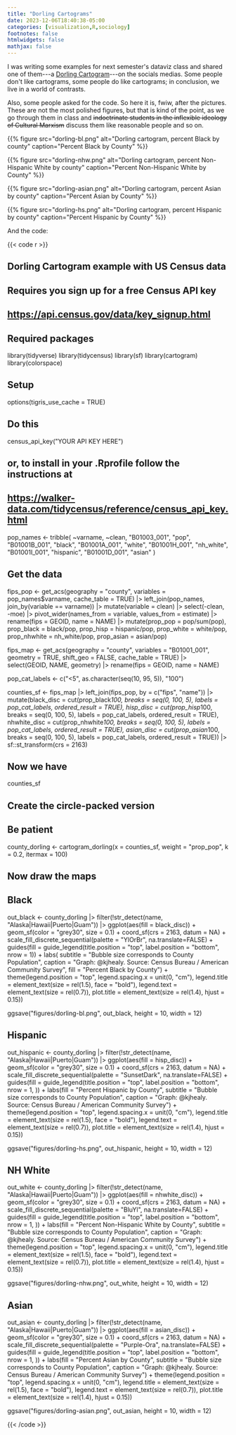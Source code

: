 ```yaml
---
title: "Dorling Cartograms"
date: 2023-12-06T18:40:38-05:00
categories: [visualization,R,sociology]
footnotes: false
htmlwidgets: false
mathjax: false
---
```


I was writing some examples for next semester's dataviz class and shared one of them---a [Dorling Cartogram](https://www.arcgis.com/home/item.html?id=b686a7679cb747e9825d1d1bb6b26046)---on the socials medias. Some people don't like cartograms, some people do like cartograms; in conclusion, we live in a world of contrasts. 

Also, some people asked for the code. So here it is, fwiw, after the pictures. These are not the most polished figures, but that is kind of the point, as we go through them in class and ~~indoctrinate students in the inflexible ideology of Cultural Marxism~~ discuss them like reasonable people and so on.

{{% figure src="dorling-bl.png" alt="Dorling cartogram, percent Black by county" caption="Percent Black by County" %}}

{{% figure src="dorling-nhw.png" alt="Dorling cartogram, percent Non-Hispanic White by county" caption="Percent Non-Hispanic White by County" %}}

{{% figure src="dorling-asian.png" alt="Dorling cartogram, percent Asian by county" caption="Percent Asian by County" %}}

{{% figure src="dorling-hs.png" alt="Dorling cartogram, percent Hispanic by county" caption="Percent Hispanic by County" %}}

And the code:

{{< code r >}}
## Dorling Cartogram example with US Census data
## Requires you sign up for a free Census API key
## https://api.census.gov/data/key_signup.html
##

## Required packages
library(tidyverse)
library(tidycensus)
library(sf)
library(cartogram)
library(colorspace)

## Setup
options(tigris_use_cache = TRUE)

## Do this
census_api_key("YOUR API KEY HERE")
## or, to install in your .Rprofile follow the instructions at
## https://walker-data.com/tidycensus/reference/census_api_key.html

pop_names <- tribble(
  ~varname, ~clean,
  "B01003_001", "pop",
  "B01001B_001", "black",
  "B01001A_001", "white",
  "B01001H_001", "nh_white",
  "B01001I_001", "hispanic",
  "B01001D_001", "asian"
)

## Get the data
fips_pop <- get_acs(geography = "county",
                    variables = pop_names$varname,
                    cache_table = TRUE) |>
  left_join(pop_names, join_by(variable == varname)) |> 
  mutate(variable = clean) |> 
  select(-clean, -moe) |>
  pivot_wider(names_from = variable, values_from = estimate) |>
  rename(fips = GEOID, name = NAME) |>
  mutate(prop_pop = pop/sum(pop),
         prop_black = black/pop,
         prop_hisp = hispanic/pop,
         prop_white = white/pop,
         prop_nhwhite = nh_white/pop,
         prop_asian = asian/pop)

fips_map <- get_acs(geography = "county",
                    variables = "B01001_001",
                    geometry = TRUE,
                    shift_geo = FALSE,
                    cache_table = TRUE) |>
  select(GEOID, NAME, geometry) |>
  rename(fips = GEOID, name = NAME)


pop_cat_labels <- c("<5", as.character(seq(10, 95, 5)), "100")

counties_sf <- fips_map |>
  left_join(fips_pop, by = c("fips", "name")) |>
  mutate(black_disc = cut(prop_black*100,
                          breaks = seq(0, 100, 5),
                          labels = pop_cat_labels,
                          ordered_result = TRUE),
         hisp_disc = cut(prop_hisp*100,
                         breaks = seq(0, 100, 5),
                         labels = pop_cat_labels,
                         ordered_result = TRUE),
         nhwhite_disc = cut(prop_nhwhite*100,
                            breaks = seq(0, 100, 5),
                            labels = pop_cat_labels,
                            ordered_result = TRUE),
         asian_disc = cut(prop_asian*100,
                          breaks = seq(0, 100, 5),
                          labels = pop_cat_labels,
                          ordered_result = TRUE)) |>
  sf::st_transform(crs = 2163)


## Now we have
counties_sf

## Create the circle-packed version
## Be patient
county_dorling <- cartogram_dorling(x = counties_sf,
                                    weight = "prop_pop",
                                    k = 0.2, itermax = 100)


## Now draw the maps

## Black
out_black <- county_dorling |>
  filter(!str_detect(name, "Alaska|Hawaii|Puerto|Guam")) |>
  ggplot(aes(fill = black_disc)) +
  geom_sf(color = "grey30", size = 0.1) +
  coord_sf(crs = 2163, datum = NA) +
  scale_fill_discrete_sequential(palette = "YlOrBr",
                                 na.translate=FALSE) +
  guides(fill = guide_legend(title.position = "top",
                             label.position = "bottom",
                             nrow = 1)) +
  labs(
    subtitle = "Bubble size corresponds to County Population",
    caption = "Graph: @kjhealy. Source: Census Bureau / American Community Survey",
    fill = "Percent Black by County") +
  theme(legend.position = "top",
        legend.spacing.x = unit(0, "cm"),
        legend.title = element_text(size = rel(1.5), face = "bold"),
        legend.text = element_text(size = rel(0.7)),
        plot.title = element_text(size = rel(1.4), hjust = 0.15))

ggsave("figures/dorling-bl.png", out_black, height = 10, width = 12)

## Hispanic
out_hispanic <- county_dorling |>
  filter(!str_detect(name, "Alaska|Hawaii|Puerto|Guam")) |>
  ggplot(aes(fill = hisp_disc)) +
  geom_sf(color = "grey30", size = 0.1) +
  coord_sf(crs = 2163, datum = NA) +
  scale_fill_discrete_sequential(palette = "SunsetDark", na.translate=FALSE) +
  guides(fill = guide_legend(title.position = "top",
                             label.position = "bottom",
                             nrow = 1,
  )) +
  labs(fill = "Percent Hispanic by County",
       subtitle = "Bubble size corresponds to County Population",
       caption = "Graph: @kjhealy. Source: Census Bureau / American Community Survey") +
  theme(legend.position = "top",
        legend.spacing.x = unit(0, "cm"),
        legend.title = element_text(size = rel(1.5), face = "bold"),
        legend.text = element_text(size = rel(0.7)),
        plot.title = element_text(size = rel(1.4), hjust = 0.15))

ggsave("figures/dorling-hs.png", out_hispanic, height = 10, width = 12)

## NH White
out_white <- county_dorling |>
  filter(!str_detect(name, "Alaska|Hawaii|Puerto|Guam")) |>
  ggplot(aes(fill = nhwhite_disc)) +
  geom_sf(color = "grey30", size = 0.1) +
  coord_sf(crs = 2163, datum = NA) +
  scale_fill_discrete_sequential(palette = "BluYl", na.translate=FALSE) +
  guides(fill = guide_legend(title.position = "top",
                             label.position = "bottom",
                             nrow = 1,
  )) +
  labs(fill = "Percent Non-Hispanic White by County",
       subtitle = "Bubble size corresponds to County Population",
       caption = "Graph: @kjhealy. Source: Census Bureau / American Community Survey") +
  theme(legend.position = "top",
        legend.spacing.x = unit(0, "cm"),
        legend.title = element_text(size = rel(1.5), face = "bold"),
        legend.text = element_text(size = rel(0.7)),
        plot.title = element_text(size = rel(1.4), hjust = 0.15))

ggsave("figures/dorling-nhw.png", out_white, height = 10, width = 12)

## Asian
out_asian <- county_dorling |>
  filter(!str_detect(name, "Alaska|Hawaii|Puerto|Guam")) |>
  ggplot(aes(fill = asian_disc)) +
  geom_sf(color = "grey30", size = 0.1) +
  coord_sf(crs = 2163, datum = NA) +
  scale_fill_discrete_sequential(palette = "Purple-Ora", na.translate=FALSE) +
  guides(fill = guide_legend(title.position = "top",
                             label.position = "bottom",
                             nrow = 1,
  )) +
  labs(fill = "Percent Asian by County",
       subtitle = "Bubble size corresponds to County Population",
       caption = "Graph: @kjhealy. Source: Census Bureau / American Community Survey") +
  theme(legend.position = "top",
        legend.spacing.x = unit(0, "cm"),
        legend.title = element_text(size = rel(1.5), face = "bold"),
        legend.text = element_text(size = rel(0.7)),
        plot.title = element_text(size = rel(1.4), hjust = 0.15))

ggsave("figures/dorling-asian.png", out_asian, height = 10, width = 12)




{{< /code >}}
